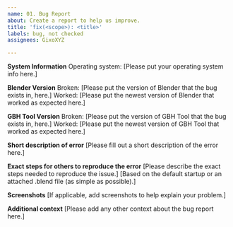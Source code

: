 ```yaml
---
name: 01. Bug Report
about: Create a report to help us improve.
title: 'fix(<scope>): <title>'
labels: bug, not checked
assignees: GixoXYZ

---
```


**System Information**
Operating system:  [Please put your operating system info here.]

**Blender Version**
Broken:  [Please put the version of Blender that the bug exists in, here.]
Worked: [Please put the newest version of Blender that worked as expected here.]

**GBH Tool Version**
Broken:  [Please put the version of GBH Tool that the bug exists in, here.]
Worked: [Please put the newest version of GBH Tool that worked as expected here.]

**Short description of error**
[Please fill out a short description of the error here.]

**Exact steps for others to reproduce the error**
[Please describe the exact steps needed to reproduce the issue.]
[Based on the default startup or an attached .blend file (as simple as possible).]

**Screenshots**
[If applicable, add screenshots to help explain your problem.]

**Additional context**
[Please add any other context about the bug report here.]
